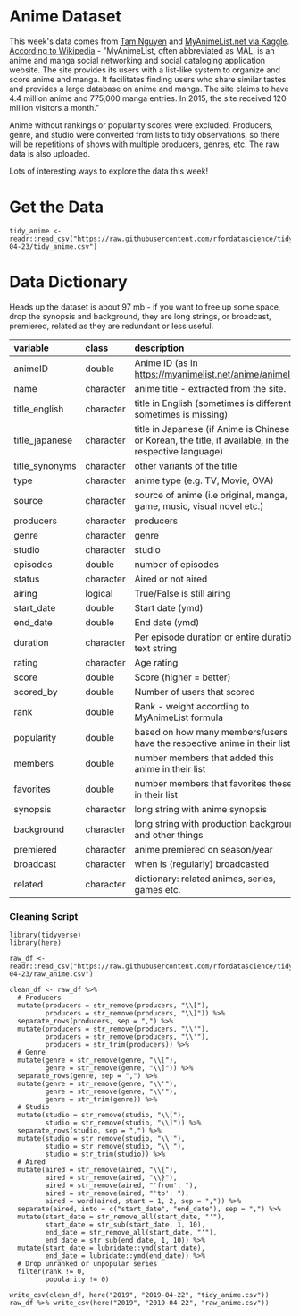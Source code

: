 # Anime Dataset

This week's data comes from [Tam Nguyen](https://github.com/tamdrashtri) and [MyAnimeList.net via Kaggle](https://www.kaggle.com/aludosan/myanimelist-anime-dataset-as-20190204). [According to Wikipedia](https://en.wikipedia.org/wiki/MyAnimeList) - "MyAnimeList, often abbreviated as MAL, is an anime and manga social networking and social cataloging application website. The site provides its users with a list-like system to organize and score anime and manga. It facilitates finding users who share similar tastes and provides a large database on anime and manga. The site claims to have 4.4 million anime and 775,000 manga entries. In 2015, the site received 120 million visitors a month."

Anime without rankings or popularity scores were excluded. Producers, genre, and studio were converted from lists to tidy observations, so there will be repetitions of shows with multiple producers, genres, etc. The raw data is also uploaded.

Lots of interesting ways to explore the data this week!

# Get the Data

```
tidy_anime <- readr::read_csv("https://raw.githubusercontent.com/rfordatascience/tidytuesday/main/data/2019/2019-04-23/tidy_anime.csv")

```

# Data Dictionary

Heads up the dataset is about 97 mb - if you want to free up some space, drop the synopsis and background, they are long strings, or broadcast, premiered, related as they are redundant or less useful.

|variable       |class     |description |
|:--------------|:---------|:-----------|
|animeID        |double    | Anime ID (as in https://myanimelist.net/anime/animeID)          |
|name           |character |anime title - extracted from the site.           |
|title_english  |character | title in English (sometimes is different, sometimes is missing)          |
|title_japanese |character | title in Japanese (if Anime is Chinese or Korean, the title, if available, in the respective language)          |
|title_synonyms |character | other variants of the title         |
|type           |character | anime type (e.g. TV, Movie, OVA)          |
|source         |character | source of anime (i.e original, manga, game, music, visual novel etc.)         |
|producers      |character | producers          |
|genre          |character | genre         |
|studio         |character | studio           |
|episodes       |double    | number of episodes           |
|status         |character | Aired or not aired      |
|airing         |logical   | True/False is still airing          |
|start_date     |double    | Start date (ymd)        |
|end_date       |double    | End date (ymd)        |
|duration       |character | Per episode duration or entire duration, text string        |
|rating         |character | Age rating         |
|score          |double    | Score (higher = better)       |
|scored_by      |double    | Number of users that scored          |
|rank           |double    | Rank - weight according to MyAnimeList formula          |
|popularity     |double    |  based on how many members/users have the respective anime in their list          |
|members        |double    | number members that added this anime in their list         |
|favorites      |double    | number members that favorites these in their list          |
|synopsis       |character | long string with anime synopsis          |
|background     |character | long string with production background and other things          |
|premiered      |character | anime premiered on season/year          |
|broadcast      |character | when is (regularly) broadcasted         |
|related        |character | dictionary: related animes, series, games etc.         |

### Cleaning Script

```
library(tidyverse)
library(here)

raw_df <- readr::read_csv("https://raw.githubusercontent.com/rfordatascience/tidytuesday/main/data/2019/2019-04-23/raw_anime.csv")

clean_df <- raw_df %>% 
  # Producers
  mutate(producers = str_remove(producers, "\\["),
         producers = str_remove(producers, "\\]")) %>% 
  separate_rows(producers, sep = ",") %>% 
  mutate(producers = str_remove(producers, "\\'"),
         producers = str_remove(producers, "\\'"),
         producers = str_trim(producers)) %>% 
  # Genre
  mutate(genre = str_remove(genre, "\\["),
         genre = str_remove(genre, "\\]")) %>% 
  separate_rows(genre, sep = ",") %>% 
  mutate(genre = str_remove(genre, "\\'"),
         genre = str_remove(genre, "\\'"),
         genre = str_trim(genre)) %>% 
  # Studio
  mutate(studio = str_remove(studio, "\\["),
         studio = str_remove(studio, "\\]")) %>% 
  separate_rows(studio, sep = ",") %>% 
  mutate(studio = str_remove(studio, "\\'"),
         studio = str_remove(studio, "\\'"),
         studio = str_trim(studio)) %>% 
  # Aired
  mutate(aired = str_remove(aired, "\\{"),
         aired = str_remove(aired, "\\}"),
         aired = str_remove(aired, "'from': "),
         aired = str_remove(aired, "'to': "),
         aired = word(aired, start = 1, 2, sep = ",")) %>% 
  separate(aired, into = c("start_date", "end_date"), sep = ",") %>% 
  mutate(start_date = str_remove_all(start_date, "'"),
         start_date = str_sub(start_date, 1, 10),
         end_date = str_remove_all(start_date, "'"),
         end_date = str_sub(end_date, 1, 10)) %>%
  mutate(start_date = lubridate::ymd(start_date),
         end_date = lubridate::ymd(end_date)) %>% 
  # Drop unranked or unpopular series
  filter(rank != 0,
         popularity != 0)

write_csv(clean_df, here("2019", "2019-04-22", "tidy_anime.csv"))
raw_df %>% write_csv(here("2019", "2019-04-22", "raw_anime.csv"))
```

